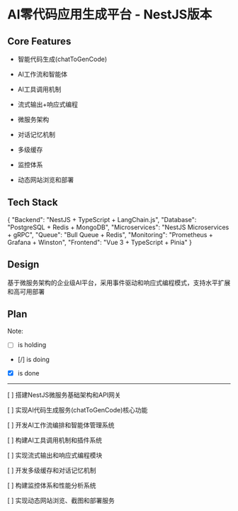 # AI零代码应用生成平台 - NestJS版本

## Core Features

- 智能代码生成(chatToGenCode)

- AI工作流和智能体

- AI工具调用机制

- 流式输出+响应式编程

- 微服务架构

- 对话记忆机制

- 多级缓存

- 监控体系

- 动态网站浏览和部署

## Tech Stack

{
  "Backend": "NestJS + TypeScript + LangChain.js",
  "Database": "PostgreSQL + Redis + MongoDB",
  "Microservices": "NestJS Microservices + gRPC",
  "Queue": "Bull Queue + Redis",
  "Monitoring": "Prometheus + Grafana + Winston",
  "Frontend": "Vue 3 + TypeScript + Pinia"
}

## Design

基于微服务架构的企业级AI平台，采用事件驱动和响应式编程模式，支持水平扩展和高可用部署

## Plan

Note: 

- [ ] is holding
- [/] is doing
- [X] is done

---

[ ] 搭建NestJS微服务基础架构和API网关

[ ] 实现AI代码生成服务(chatToGenCode)核心功能

[ ] 开发AI工作流编排和智能体管理系统

[ ] 构建AI工具调用机制和插件系统

[ ] 实现流式输出和响应式编程模块

[ ] 开发多级缓存和对话记忆机制

[ ] 构建监控体系和性能分析系统

[ ] 实现动态网站浏览、截图和部署服务
